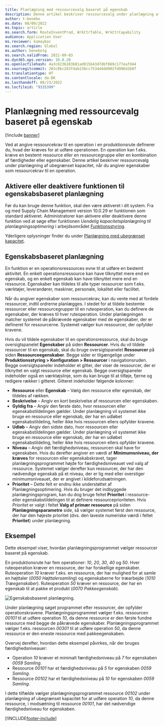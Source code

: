 ```yaml
---
title: Planlægning med ressourcevalg baseret på egenskab
description: Denne artikel beskriver ressourcevalg under planlægning af ubegrænset kapacitet, når du angiver egenskaber som ressourcekrav til en operation.
author: t-benebo
ms.date: 08/09/2022
ms.topic: article
ms.search.form: RouteInventProd, WrkCtrTable, WrkCtrCapability
audience: Application User
ms.reviewer: kamaybac
ms.search.region: Global
ms.author: benebotg
ms.search.validFrom: 2021-09-03
ms.dyn365.ops.version: 10.0.20
ms.openlocfilehash: 4a3c8236183b81ad015b43d7dbf869c177eafd44
ms.sourcegitcommit: 203c8bc263f4ab238cc7534d4dd902fd996d2b0f
ms.translationtype: HT
ms.contentlocale: da-DK
ms.lasthandoff: 08/23/2022
ms.locfileid: "9335399"
---
```

# <a name="scheduling-with-resource-selection-based-on-capability"></a>Planlægning med ressourcevalg baseret på egenskab

[!include [banner](../../includes/banner.md)]

Ved at angive ressourcekrav til en operation i en produktionsrute definerer du, hvad der kræves for at udføre operationen. En operation kan f.eks. kræve en bestemt ressource eller en ressourcegruppe eller en kombination af færdigheder eller egenskaber. Denne artikel beskriver ressourcevalg under planlægning af ubegrænset kapacitet, når du angiver egenskaber som ressourcekrav til en operation.

## <a name="turn-the-capability-based-scheduling-feature-on-or-off"></a>Aktivere eller deaktivere funktionen til egenskabsbaseret planlægning

Før du kan bruge denne funktion, skal den være aktiveret i dit system. Fra og med Supply Chain Management version 10.0.29 er funktionen som standard aktiveret. Administratorer kan aktivere eller deaktivere denne funktion ved at søge efter funktionen *Uendelig kapacitetsplanlægning til planlægningsoptimering* i arbejdsområdet [Funktionsstyring](../../../fin-ops-core/fin-ops/get-started/feature-management/feature-management-overview.md).

Yderligere oplysninger finder du under [Planlægning med ubegrænset kapacitet](infinite-capacity-planning.md).

## <a name="capability-based-scheduling"></a>Egenskabsbaseret planlægning

En funktion er en operationsressources evne til at udføre en bestemt aktivitet. En enkelt operationsressource kan have tilknyttet mere end en egenskab, og en enkelt egenskab kan have tilknyttet mere end en ressource. Egenskaber kan tildeles til alle typer ressourcer som f.eks. værktøjer, leverandører, maskiner, personale, lokalitet eller facilitet.

Når du angiver egenskaber som ressourcekrav, kan du vente med at fordele ressourcer, indtil ordrerne planlægges. I stedet for at tildele bestemte ressourcer eller ressourcegrupper til en ruteoperation, kan du definere de egenskaber, der kræves til hver ruteoperation. Under planlægningen matcher systemet de påkrævede egenskaber med de egenskaber, der er defineret for ressourcerne. Systemet vælger kun ressourcer, der opfylder kravene.

Hvis du vil tildele egenskaber til en operationsressource, skal du bruge oversigtspanelet **Egenskaber** på siden **Ressourcer**. Hvis du vil tildele ressourcer til en egenskab, skal du bruge oversigtspanelet **Ressourcer** på siden **Ressourceegenskaber**. Begge sider er tilgængelige under **Produktionsstyring \> Konfiguration \> Ressourcer** i navigationsruden. Begge oversigtspaneler indeholder et gitter, der viser de ressourcer, der er tilknyttet en valgt ressource eller egenskab. Begge oversigtspaneler indeholder også en værktøjslinje, som du kan bruge til at tilføje, fjerne og redigere rækker i gitteret. Gitteret indeholder følgende kolonner:

- **Ressource** eller **Egenskab** – Vælg den ressource eller egenskab, der tildeles af rækken.
- **Beskrivelse** – Angiv en kort beskrivelse af ressourcen eller egenskaben.
- **Gyldig fra** – Angiv den første dato, hvor ressourcen eller egenskabstildelingen gælder. Under planlægning vil systemet ikke bruge en ressource eller egenskab, der har en udløbet egenskabstildeling, heller ikke hvis ressourcen ellers opfylder kravene.
- **Udløb** – Angiv den sidste dato, hvor ressourcen eller egenskabstildelingen gælder. Under planlægning vil systemet ikke bruge en ressource eller egenskab, der har en udløbet egenskabstildeling, heller ikke hvis ressourcen ellers opfylder kravene.
- **Niveau** – Angiv det færdighedsniveau, ressourcen skal have for egenskaben. Hvis du derefter angiver en værdi af **Minimumsniveau, der kræves** for ressourcen eller egenskabskravet, tager planlægningsprogrammet højde for færdighedsniveauet ved valg af ressource. Systemet vælger derefter kun ressourcer, der har den nødvendige egenskab på et niveau, der er lig med eller overstiger minimumsniveauet, der er angivet i kildeforudsætningen.
- **Prioritet** – Dette felt er endnu ikke understøttet af Planlægningsoptimering. Hvis du bruger det indbyggede planlægningsprogram, kan du dog bruge feltet **Prioritet** i ressource- eller egenskabstildelingen til at definere ressourceprioriteten. Hvis *Prioritet* er valgt i feltet **Valg af primær ressource** på siden **Planlægningsparametre** side, så vælger systemet først den ressource, der har den højeste prioritet (dvs. den laveste numeriske værdi i feltet **Prioritet**) under planlægning.

## <a name="example"></a>Eksempel

Dette eksempel viser, hvordan planlægningsprogrammet vælger ressourcer baseret på egenskab.

En produktionsrute har fem operationer: *10*, *20*, *30*, *40* og *50*. Hver ruteoperation kræver en ressource, der har forskellige egenskaber. Ruteoperation *10* kræver f.eks. en ressource, der har mulighed for at samle en højttaler (*0050 Højttalersamling*) og egenskaberne for træarbejde (*1010 Træegenskaber*). Ruteoperation *50* kræver en ressource, der har en egenskab til at pakke et produkt (*0070 Pakkeegenskab*).

![Egenskabsbaseret planlægning.](media/capability-based-scheduling.png "Egenskabsbaseret planlægning.")

Under planlægning søget programmet efter ressourcer, der opfylder operationskravene. Planlægningsprogrammet vælger f.eks. ressourcen *00101* til at udføre operation *10*, da denne ressource er den første fundne ressource med begge de påkrævede egenskaber. Planlægningsprogrammet vælger f.eks. ressourcen *00301* til at udføre operation *50*, da denne ressource er den eneste ressource med pakkeegenskaben.

Overvej derefter, hvordan dette eksempel påvirkes, når der bruges færdighedsniveauer:

- Operation *10* kræver et minimalt færdighedsniveau på *7* for egenskaben *0059 Samling*.
- Ressource *00101* har et færdighedsniveau på *5* for egenskaben *0059 Samling*.
- Ressource *00102* har et færdighedsniveau på *10* for egenskaben *0059 Samling*.

I dette tilfælde vælger planlægningsprogrammet ressource *00102* under planlægning af ubegrænset kapacitet for at udføre operation *10*, da denne ressource, i modsætning til ressource *00101*, har det nødvendige færdighedsniveau for egenskaben.

[!INCLUDE[footer-include](../../../includes/footer-banner.md)]
